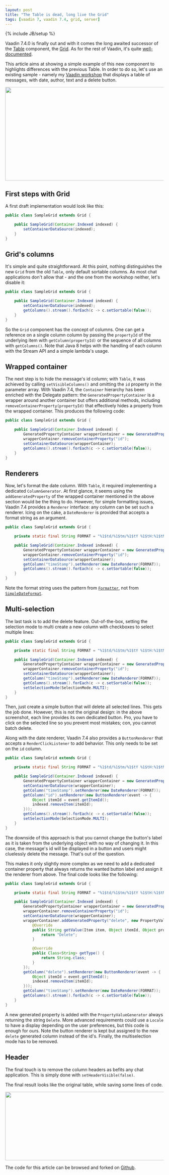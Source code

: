 ```yaml
---
layout: post
title: "The Table is dead, long live the Grid"
tags: [vaadin 7, vaadin 7.4, grid, server]
---
```

{% include JB/setup %}

Vaadin 7.4.0 is finally out and with it comes the long awaited successor of the [Table](http://vaadin.com/download/release/7.4/7.4.0/docs/api/com/vaadin/ui/Table.html) component, the [Grid](http://vaadin.com/download/release/7.4/7.4.0/docs/api/com/vaadin/ui/Grid.html). As for the rest of Vaadin, it's quite [well-documented](https://vaadin.com/book/-/page/components.grid.html).

This article aims at showing a simple example of this new component to highlights differences with the previous Table. In order to do so, let's use an existing sample - namely my [Vaadin workshop](https://github.com/nfrankel/vaadin7-workshop/blob/vaadin7.2/src/main/java/ch/frankel/vaadin/workshop/ui/MessageTable.java) that displays a table of messages, with date, author, text and a delete button.

<div class="imagecenter">
  <img src="/assets/images/table.png" width="610" height="296" />
</div>

First steps with Grid
-------------

A first draft implementation would look like this:

```java
public class SampleGrid extends Grid {

    public SampleGrid(Container.Indexed indexed) {
        setContainerDataSource(indexed);
    }
}
```

Grid's columns
-------------

It's simple and quite straightforward. At this point, nothing distinguishes the new `Grid` from the old `Table`, only default sortable columns. As most chat applications don't allow that - and the one from the workshop neither, let's disable it:

```java
public class SampleGrid extends Grid {

    public SampleGrid(Container.Indexed indexed) {
        setContainerDataSource(indexed);
        getColumns().stream().forEach(c -> c.setSortable(false));
    }
}
```

So the `Grid` component has the concept of columns. One can get a reference on a single column column by passing the `propertyId` of the underlying item with `getColumn(propertyId)` or the sequence of all columns with `getColumns()`. Note that Java 8 helps with the handling of each column with the Stream API and a simple lambda's usage.

Wrapped container
-------------

The next step is to hide the message's id column; with `Table`, it was achieved by calling `setVisibleColumns()` and omitting the `id` property in the parameter array. With Vaadin 7.4, the `Container` hierarchy has been enriched with the Delegate pattern: the `GeneratedPropertyContainer` is a wrapper around another container but offers additional methods, including `removeContainerProperty(propertyId)` that effectively hides a property from the wrapped container. This produces the following code:

```java
public class SampleGrid extends Grid {

    public SampleGrid(Container.Indexed indexed) {
        GeneratedPropertyContainer wrapperContainer = new GeneratedPropertyContainer(indexed);
        wrapperContainer.removeContainerProperty("id");
        setContainerDataSource(wrapperContainer);
        getColumns().stream().forEach(c -> c.setSortable(false));
    }
}
```

Renderers
-------------

Now, let's format the date column. With `Table`, it required implementing a dedicated `ColumnGenerator`. At first glance, it seems using the `addGeneratedProperty` of the wrapped container mentioned in the above section would be the thing to do. However, for simple formatting issues, Vaadin 7.4 provides a `Renderer` interface: any column can be set such a renderer. Icing on the cake, a `DateRenderer` is provided that accepts a format string as an argument.

```java
public class SampleGrid extends Grid {

    private static final String FORMAT = "%1$td/%1$tm/%1$tY %1$tH:%1$tM:%1$tS";

    public SampleGrid(Container.Indexed indexed) {
        GeneratedPropertyContainer wrapperContainer = new GeneratedPropertyContainer(indexed);
        wrapperContainer.removeContainerProperty("id");
        setContainerDataSource(wrapperContainer);
        getColumn("timeStamp").setRenderer(new DateRenderer(FORMAT));
        getColumns().stream().forEach(c -> c.setSortable(false));
    }
}
```

Note the format string uses the pattern from [`Formatter`](http://docs.oracle.com/javase/7/docs/api/java/util/Formatter.html), not from [`SimpleDateFormat`](http://docs.oracle.com/javase/7/docs/api/java/text/SimpleDateFormat.html).

Multi-selection
-------------

The last task is to add the delete feature. Out-of-the-box, setting the selection mode to multi create a new column with checkboxes to select multiple lines:

```java
public class SampleGrid extends Grid {

    private static final String FORMAT = "%1$td/%1$tm/%1$tY %1$tH:%1$tM:%1$tS";

    public SampleGrid(Container.Indexed indexed) {
        GeneratedPropertyContainer wrapperContainer = new GeneratedPropertyContainer(indexed);
        wrapperContainer.removeContainerProperty("id");
        setContainerDataSource(wrapperContainer);
        getColumn("timeStamp").setRenderer(new DateRenderer(FORMAT));
        getColumns().stream().forEach(c -> c.setSortable(false));
        setSelectionMode(SelectionMode.MULTI);
    }
}
```

Then, just create a simple button that will delete all selected lines. This gets the job done. However, this is not the original design: in the above screenshot, each line provides its own dedicated button. Pro, you have to click on the selected line so you prevent most mistakes; con, you cannot batch delete.

Along with the date renderer, Vaadin 7.4 also provides a `ButtonRenderer` that accepts a `RenderClickListener` to add behavior. This only needs to be set on the `id` column.

```java
public class SampleGrid extends Grid {

    private static final String FORMAT = "%1$td/%1$tm/%1$tY %1$tH:%1$tM:%1$tS";

    public SampleGrid(Container.Indexed indexed) {
        GeneratedPropertyContainer wrapperContainer = new GeneratedPropertyContainer(indexed);
        setContainerDataSource(wrapperContainer);
        getColumn("timeStamp").setRenderer(new DateRenderer(FORMAT));
        getColumn("id").setRenderer(new ButtonRenderer(event -> {
            Object itemId = event.getItemId();
            indexed.removeItem(itemId);
        }));
        getColumns().stream().forEach(c -> c.setSortable(false));
        setSelectionMode(SelectionMode.MULTI);
    }
}
```

The downside of this approach is that you cannot change the button's label as it is taken from the underlying object with no way of changing it. In this case, the message's id will be displayed in a button and users might cluelessly delete the message. That's out of the question.

This makes it only slightly more complex as we need to add a dedicated container property that always returns the wanted button label and assign it the renderer from above. The final code looks like the following:

```java
public class SampleGrid extends Grid {

    private static final String FORMAT = "%1$td/%1$tm/%1$tY %1$tH:%1$tM:%1$tS";

    public SampleGrid(Container.Indexed indexed) {
        GeneratedPropertyContainer wrapperContainer = new GeneratedPropertyContainer(indexed);
        wrapperContainer.removeContainerProperty("id");
        setContainerDataSource(wrapperContainer);
        wrapperContainer.addGeneratedProperty("delete", new PropertyValueGenerator<String>() {
            @Override
            public String getValue(Item item, Object itemId, Object propertyId) {
                return "Delete";
            }

            @Override
            public Class<String> getType() {
                return String.class;
            }
        });
        getColumn("delete").setRenderer(new ButtonRenderer(event -> {
            Object itemId = event.getItemId();
            indexed.removeItem(itemId);
        }));
        getColumn("timeStamp").setRenderer(new DateRenderer(FORMAT));
        getColumns().stream().forEach(c -> c.setSortable(false));
    }
}
```

A new generated property is added with the `PropertyValueGenerator` always returning the string `Delete`. More advanced requirements could use a `Locale` to have a display depending on the user preferences, but this code is enough for ours. Note the button renderer is kept but assigned to the new `delete` generated column instead of the id's. Finally, the multiselection mode has to be removed.

## Header

The final touch is to remove the column headers as befits any chat application. This is simply done with `setHeaderVisible(false)`.

The final result looks like the original table, while saving some lines of code.

<div class="imagecenter">
<img src="/assets/images/grid.png" width="643" height="217" />
</div>

The code for this article can be browsed and forked on [Github](https://github.com/nfrankel/More-Vaadin/tree/master/grid-example).
